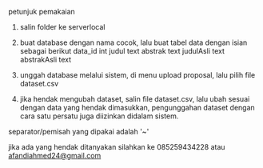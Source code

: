 petunjuk pemakaian

1. salin folder ke serverlocal

2. buat database dengan nama cocok, lalu buat tabel data dengan isian sebagai berikut
data_id int
judul        text
abstrak      text
judulAsli    text
abstrakAsli  text

3. unggah database melalui sistem, di menu upload proposal, lalu pilih file dataset.csv

4. jika hendak mengubah dataset, salin file dataset.csv, lalu ubah sesuai dengan data yang hendak dimasukkan, pengunggahan dataset dengan cara satu persatu juga diizinkan didalam sistem.

separator/pemisah yang dipakai adalah '~'

jika ada yang hendak ditanyakan silahkan ke 085259434228 atau afandiahmed24@gmail.com